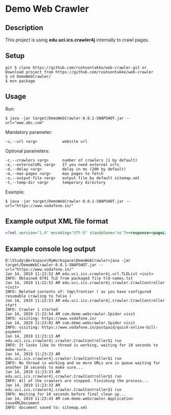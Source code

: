 # Demo Web Crawler

## Description
This project is using **edu.uci.ics.crawler4j** internally to crawl pages.

## Setup
    git $ clone https://github.com/rushsontakke/web-crawler.git or Download project from https://github.com/rushsontakke/web-crawler
    $ cd DemoWebCrawler/
    $ mvn package

## Usage

Run:

    $ java -jar target/DemoWebCrawler-0.0.1-SNAPSHOT.jar --url="www.abc.com"

Mandatory parameter:

    -u,--url <arg>           website url
    
Optional parameters:

    -c,--crawlers <arg>      number of crawlers (1 by default)
	-e,--externalURL <arg>	 If you need external urls 
    -d,--delay <arg>         delay in ms (200 by default)
    -m,--max-pages <arg>     max pages to fetch
    -o,--output-file <arg>   output file by default sitemap.xml
    -t,--temp-dir <arg>      temporary directory
    
    
Example:

    $ java -jar target/DemoWebCrawler-0.0.1-SNAPSHOT.jar --url="https://www.vodafone.in/"


## Example output XML file format

```xml
<?xml version="1.0" encoding="UTF-8" standalone="no"?><response><pageLinks><url>https://www.vodafone.in/</url><url>https://www.vodafone.in/postpaid/quick-online-bill-payment</url></pageLinks><mediaLinks><url>https://www.vodafone.in/</url><url>https://www.vodafone.in/content/dam/vap/10.png</url><url>https://www.vodafone.in/content/dam/vap/Amazon_logo_m.png</url><url>https://www.vodafone.in/content/dam/vap/BuyConnection.svg</url><url>https://www.vodafone.in/content/dam/vap/IR.svg</url><url>https://www.vodafone.in/content/dam/vap/Pay%20bill%202-01.svg</url><url>https://www.vodafone.in/content/dam/vap/Recharge.svg</url><url>https://www.vodafone.in/content/dam/vap/amazon_logo_d.png</url><url>https://www.vodafone.in/content/dam/vap/auto-pay-icon.png</url><url>https://www.vodafone.in/content/dam/vap/broadband.svg</url><url>https://www.vodafone.in/content/dam/vap/card_1_desktop.png</url><url>https://www.vodafone.in/content/dam/vap/card_1_mobile.png</url><url>https://www.vodafone.in/content/dam/vap/facebook_icon_footer.svg</url><url>https://www.vodafone.in/content/dam/vap/getSmartphone.svg</url><url>https://www.vodafone.in/content/dam/vap/getTheApp.svg</url><url>https://www.vodafone.in/content/dam/vap/get_app_icon.svg</url><url>https://www.vodafone.in/content/dam/vap/google_plus_icon_footer.svg</url><url>https://www.vodafone.in/content/dam/vap/instagram.svg</url><url>https://www.vodafone.in/content/dam/vap/mobile_my_Account.png</url><url>https://www.vodafone.in/content/dam/vap/mpesa_icon_in_small_banner.png</url><url>https://www.vodafone.in/content/dam/vap/mpesa_logo_mobile.png</url><url>https://www.vodafone.in/content/dam/vap/my_vodafone_logo_in_banner.png</url><url>https://www.vodafone.in/content/dam/vap/phon-eicon.jpg</url><url>https://www.vodafone.in/content/dam/vap/search_icon.svg</url><url>https://www.vodafone.in/content/dam/vap/twitter_icon_footer.svg</url><url>https://www.vodafone.in/content/dam/vap/user_icon.svg</url><url>https://www.vodafone.in/content/dam/vap/vodafone_logo.svg</url><url>https://www.vodafone.in/content/dam/vap/vodafone_logo_mobile.png</url><url>https://www.vodafone.in/content/dam/vap/youtube_icon_footer.svg</url><url>https://www.vodafone.in/etc/designs/vap/vodafonebase/images/FooterScroll.png</url><url>https://www.vodafone.in/etc/designs/vap/vodafonebase/images/cityLocator.svg</url><url>https://www.vodafone.in/etc/designs/vap/vodafonebase/images/close_icon.png</url><url>https://www.vodafone.in/etc/designs/vap/vodafonebase/images/hamburger_icon.png</url><url>https://www.vodafone.in/etc/designs/vap/vodafonebase/images/icn-top.png</url><url>https://www.vodafone.in/etc/designs/vap/vodafonebase/images/location_icon.svg</url></mediaLinks></response>
```

## Example console log output

    D:\Study\Workspace\MyWorkspace\DemoWebCrawler>java -jar target/DemoWebCrawler-0.0.1-SNAPSHOT.jar --url="https://www.vodafone.in/"
	Jan 14, 2019 11:22:52 AM edu.uci.ics.crawler4j.url.TLDList <init>
	INFO: Obtained 6791 TLD from packaged file tld-names.txt
	Jan 14, 2019 11:22:52 AM edu.uci.ics.crawler4j.crawler.CrawlController <init>
	INFO: Deleted contents of: tmp\frontier ( as you have configured resumable crawling to false )
	Jan 14, 2019 11:22:53 AM edu.uci.ics.crawler4j.crawler.CrawlController start
	INFO: Crawler 1 started
	Jan 14, 2019 11:22:54 AM com.demo.webcrawler.Spider visit
	INFO: visiting: https://www.vodafone.in/
	Jan 14, 2019 11:23:02 AM com.demo.webcrawler.Spider visit
	INFO: visiting: https://www.vodafone.in/postpaid/quick-online-bill-payment
	Jan 14, 2019 11:23:13 AM edu.uci.ics.crawler4j.crawler.CrawlController$1 run
	INFO: It looks like no thread is working, waiting for 10 seconds to make sure...
	Jan 14, 2019 11:23:23 AM edu.uci.ics.crawler4j.crawler.CrawlController$1 run
	INFO: No thread is working and no more URLs are in queue waiting for another 10 seconds to make sure...
	Jan 14, 2019 11:23:33 AM edu.uci.ics.crawler4j.crawler.CrawlController$1 run
	INFO: All of the crawlers are stopped. Finishing the process...
	Jan 14, 2019 11:23:33 AM edu.uci.ics.crawler4j.crawler.CrawlController$1 run
	INFO: Waiting for 10 seconds before final clean up...
	Jan 14, 2019 11:23:43 AM com.demo.webcrawler.Application saveXMLDocument
	INFO: document saved to: sitemap.xml
  